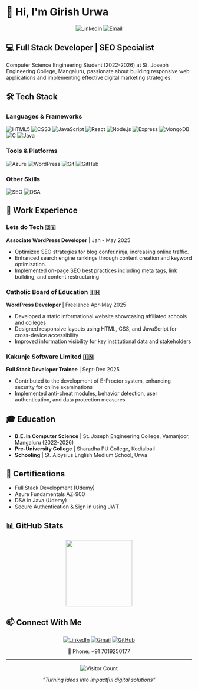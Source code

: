 # 👋 Hi, I'm Girish Urwa

<div align="center">
  
[![LinkedIn](https://img.shields.io/badge/-Girish_Urwa-blue?style=flat-square&logo=Linkedin&logoColor=white&link=https://www.linkedin.com/in/girish-urwa/)](https://www.linkedin.com/in/girish-urwa/)
[![Email](https://img.shields.io/badge/-Email-red?style=flat-square&logo=Gmail&logoColor=white&link=mailto:girishurwa77@gmail.com)](mailto:girishurwa77@gmail.com)

</div>

## 💻 Full Stack Developer | SEO Specialist

Computer Science Engineering Student (2022-2026) at St. Joseph Engineering College, Mangaluru, passionate about building responsive web applications and implementing effective digital marketing strategies.

## 🛠️ Tech Stack

### Languages & Frameworks
![HTML5](https://img.shields.io/badge/-HTML5-E34F26?style=flat-square&logo=html5&logoColor=white)
![CSS3](https://img.shields.io/badge/-CSS3-1572B6?style=flat-square&logo=css3&logoColor=white)
![JavaScript](https://img.shields.io/badge/-JavaScript-F7DF1E?style=flat-square&logo=javascript&logoColor=black)
![React](https://img.shields.io/badge/-React-61DAFB?style=flat-square&logo=react&logoColor=black)
![Node.js](https://img.shields.io/badge/-Node.js-339933?style=flat-square&logo=node.js&logoColor=white)
![Express](https://img.shields.io/badge/-Express-000000?style=flat-square&logo=express&logoColor=white)
![MongoDB](https://img.shields.io/badge/-MongoDB-47A248?style=flat-square&logo=mongodb&logoColor=white)
![C](https://img.shields.io/badge/-C-A8B9CC?style=flat-square&logo=c&logoColor=black)
![Java](https://img.shields.io/badge/-Java-007396?style=flat-square&logo=java&logoColor=white)

### Tools & Platforms
![Azure](https://img.shields.io/badge/-Azure-0089D6?style=flat-square&logo=microsoft-azure&logoColor=white)
![WordPress](https://img.shields.io/badge/-WordPress-21759B?style=flat-square&logo=wordpress&logoColor=white)
![Git](https://img.shields.io/badge/-Git-F05032?style=flat-square&logo=git&logoColor=white)
![GitHub](https://img.shields.io/badge/-GitHub-181717?style=flat-square&logo=github&logoColor=white)

### Other Skills
![SEO](https://img.shields.io/badge/-SEO-47A248?style=flat-square&logo=google&logoColor=white)
![DSA](https://img.shields.io/badge/-DSA-FFA116?style=flat-square&logo=leetcode&logoColor=white)

## 🔭 Work Experience

### Lets do Tech 🇩🇪
**Associate WordPress Developer** | Jan - May 2025
- Optimized SEO strategies for blog.confer.ninja, increasing online traffic.
- Enhanced search engine rankings through content creation and keyword optimization.
- Implemented on-page SEO best practices including meta tags, link building, and content restructuring

### Catholic Board of Education 🇮🇳
**WordPress Developer** | Freelance Apr-May 2025
- Developed a static informational website showcasing affiliated schools and colleges
- Designed responsive layouts using HTML, CSS, and JavaScript for cross-device accessibility
- Improved information visibility for key institutional data and stakeholders

### Kakunje Software Limited 🇮🇳
**Full Stack Developer Trainee** | Sept-Dec 2025
- Contributed to the development of E-Proctor system, enhancing security for online examinations
- Implemented anti-cheat modules, behavior detection, user authentication, and data protection measures

## 🎓 Education

- **B.E. in Computer Science** | St. Joseph Engineering College, Vamanjoor, Mangaluru (2022-2026)
- **Pre-University College** | Sharadha PU College, Kodialbail
- **Schooling** | St. Aloysius English Medium School, Urwa

## 📜 Certifications

- Full Stack Development (Udemy)
- Azure Fundamentals AZ-900
- DSA in Java (Udemy)
- Secure Authentication & Sign in using JWT

## 📊 GitHub Stats

<div align="center">
  <img height="180em" src="https://github-readme-stats.vercel.app/api/top-langs/?username=girishurwa01&layout=compact&theme=radical" />
</div>

## 📫 Connect With Me

<div align="center">
  
[![LinkedIn](https://img.shields.io/badge/-LinkedIn-0077B5?style=for-the-badge&logo=linkedin&logoColor=white)](https://www.linkedin.com/in/girish-urwa/)
[![Gmail](https://img.shields.io/badge/-Gmail-D14836?style=for-the-badge&logo=gmail&logoColor=white)](mailto:girishurwa77@gmail.com)
[![GitHub](https://img.shields.io/badge/-GitHub-181717?style=for-the-badge&logo=github&logoColor=white)](https://github.com/girishurwa01)
  
📱 Phone: +91 7019250177
  
</div>

---

<div align="center">
  
![Visitor Count](https://profile-counter.glitch.me/girishurwa01/count.svg)

*"Turning ideas into impactful digital solutions"*
</div>
